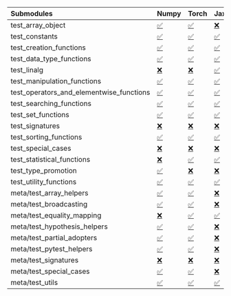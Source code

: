 | Submodules                               | Numpy                                                                                                                           | Torch                                                                                                                           | Jax                                                                                                                             | Tensorflow                                                                                                                      |
|:-----------------------------------------|:--------------------------------------------------------------------------------------------------------------------------------|:--------------------------------------------------------------------------------------------------------------------------------|:--------------------------------------------------------------------------------------------------------------------------------|:--------------------------------------------------------------------------------------------------------------------------------|
| test_array_object                        | <a href="https://github.com/unifyai/ivy/runs/8285046698?check_suite_focus=true" rel="noopener noreferrer" target="_blank">✅</a> | <a href="https://github.com/unifyai/ivy/runs/8285047808?check_suite_focus=true" rel="noopener noreferrer" target="_blank">✅</a> | <a href="https://github.com/unifyai/ivy/runs/8285048751?check_suite_focus=true" rel="noopener noreferrer" target="_blank">❌</a> | <a href="https://github.com/unifyai/ivy/runs/8285049625?check_suite_focus=true" rel="noopener noreferrer" target="_blank">✅</a> |
| test_constants                           | <a href="https://github.com/unifyai/ivy/runs/8285046745?check_suite_focus=true" rel="noopener noreferrer" target="_blank">✅</a> | <a href="https://github.com/unifyai/ivy/runs/8285047834?check_suite_focus=true" rel="noopener noreferrer" target="_blank">✅</a> | <a href="https://github.com/unifyai/ivy/runs/8285048783?check_suite_focus=true" rel="noopener noreferrer" target="_blank">✅</a> | <a href="https://github.com/unifyai/ivy/runs/8285049679?check_suite_focus=true" rel="noopener noreferrer" target="_blank">✅</a> |
| test_creation_functions                  | <a href="https://github.com/unifyai/ivy/runs/8285046790?check_suite_focus=true" rel="noopener noreferrer" target="_blank">✅</a> | <a href="https://github.com/unifyai/ivy/runs/8285047866?check_suite_focus=true" rel="noopener noreferrer" target="_blank">✅</a> | <a href="https://github.com/unifyai/ivy/runs/8285048830?check_suite_focus=true" rel="noopener noreferrer" target="_blank">✅</a> | <a href="https://github.com/unifyai/ivy/runs/8285049730?check_suite_focus=true" rel="noopener noreferrer" target="_blank">✅</a> |
| test_data_type_functions                 | <a href="https://github.com/unifyai/ivy/runs/8285046865?check_suite_focus=true" rel="noopener noreferrer" target="_blank">✅</a> | <a href="https://github.com/unifyai/ivy/runs/8285047900?check_suite_focus=true" rel="noopener noreferrer" target="_blank">✅</a> | <a href="https://github.com/unifyai/ivy/runs/8285048862?check_suite_focus=true" rel="noopener noreferrer" target="_blank">✅</a> | <a href="https://github.com/unifyai/ivy/runs/8285049794?check_suite_focus=true" rel="noopener noreferrer" target="_blank">✅</a> |
| test_linalg                              | <a href="https://github.com/unifyai/ivy/runs/8285046905?check_suite_focus=true" rel="noopener noreferrer" target="_blank">❌</a> | <a href="https://github.com/unifyai/ivy/runs/8285047929?check_suite_focus=true" rel="noopener noreferrer" target="_blank">❌</a> | <a href="https://github.com/unifyai/ivy/runs/8285048904?check_suite_focus=true" rel="noopener noreferrer" target="_blank">✅</a> | <a href="https://github.com/unifyai/ivy/runs/8285049835?check_suite_focus=true" rel="noopener noreferrer" target="_blank">❌</a> |
| test_manipulation_functions              | <a href="https://github.com/unifyai/ivy/runs/8285046956?check_suite_focus=true" rel="noopener noreferrer" target="_blank">✅</a> | <a href="https://github.com/unifyai/ivy/runs/8285047958?check_suite_focus=true" rel="noopener noreferrer" target="_blank">✅</a> | <a href="https://github.com/unifyai/ivy/runs/8285048939?check_suite_focus=true" rel="noopener noreferrer" target="_blank">✅</a> | <a href="https://github.com/unifyai/ivy/runs/8285049873?check_suite_focus=true" rel="noopener noreferrer" target="_blank">✅</a> |
| test_operators_and_elementwise_functions | <a href="https://github.com/unifyai/ivy/runs/8285046999?check_suite_focus=true" rel="noopener noreferrer" target="_blank">✅</a> | <a href="https://github.com/unifyai/ivy/runs/8285048001?check_suite_focus=true" rel="noopener noreferrer" target="_blank">✅</a> | <a href="https://github.com/unifyai/ivy/runs/8285048975?check_suite_focus=true" rel="noopener noreferrer" target="_blank">✅</a> | <a href="https://github.com/unifyai/ivy/runs/8285049915?check_suite_focus=true" rel="noopener noreferrer" target="_blank">✅</a> |
| test_searching_functions                 | <a href="https://github.com/unifyai/ivy/runs/8285047055?check_suite_focus=true" rel="noopener noreferrer" target="_blank">✅</a> | <a href="https://github.com/unifyai/ivy/runs/8285048051?check_suite_focus=true" rel="noopener noreferrer" target="_blank">✅</a> | <a href="https://github.com/unifyai/ivy/runs/8285049011?check_suite_focus=true" rel="noopener noreferrer" target="_blank">✅</a> | <a href="https://github.com/unifyai/ivy/runs/8285049953?check_suite_focus=true" rel="noopener noreferrer" target="_blank">✅</a> |
| test_set_functions                       | <a href="https://github.com/unifyai/ivy/runs/8285047095?check_suite_focus=true" rel="noopener noreferrer" target="_blank">✅</a> | <a href="https://github.com/unifyai/ivy/runs/8285048095?check_suite_focus=true" rel="noopener noreferrer" target="_blank">✅</a> | <a href="https://github.com/unifyai/ivy/runs/8285049048?check_suite_focus=true" rel="noopener noreferrer" target="_blank">✅</a> | <a href="https://github.com/unifyai/ivy/runs/8285049998?check_suite_focus=true" rel="noopener noreferrer" target="_blank">✅</a> |
| test_signatures                          | <a href="https://github.com/unifyai/ivy/runs/8285047131?check_suite_focus=true" rel="noopener noreferrer" target="_blank">❌</a> | <a href="https://github.com/unifyai/ivy/runs/8285048146?check_suite_focus=true" rel="noopener noreferrer" target="_blank">❌</a> | <a href="https://github.com/unifyai/ivy/runs/8285049081?check_suite_focus=true" rel="noopener noreferrer" target="_blank">❌</a> | <a href="https://github.com/unifyai/ivy/runs/8285050048?check_suite_focus=true" rel="noopener noreferrer" target="_blank">❌</a> |
| test_sorting_functions                   | <a href="https://github.com/unifyai/ivy/runs/8285047168?check_suite_focus=true" rel="noopener noreferrer" target="_blank">✅</a> | <a href="https://github.com/unifyai/ivy/runs/8285048179?check_suite_focus=true" rel="noopener noreferrer" target="_blank">✅</a> | <a href="https://github.com/unifyai/ivy/runs/8285049108?check_suite_focus=true" rel="noopener noreferrer" target="_blank">✅</a> | <a href="https://github.com/unifyai/ivy/runs/8285050092?check_suite_focus=true" rel="noopener noreferrer" target="_blank">✅</a> |
| test_special_cases                       | <a href="https://github.com/unifyai/ivy/runs/8285047250?check_suite_focus=true" rel="noopener noreferrer" target="_blank">❌</a> | <a href="https://github.com/unifyai/ivy/runs/8285048212?check_suite_focus=true" rel="noopener noreferrer" target="_blank">❌</a> | <a href="https://github.com/unifyai/ivy/runs/8285049142?check_suite_focus=true" rel="noopener noreferrer" target="_blank">❌</a> | <a href="https://github.com/unifyai/ivy/runs/8285050150?check_suite_focus=true" rel="noopener noreferrer" target="_blank">❌</a> |
| test_statistical_functions               | <a href="https://github.com/unifyai/ivy/runs/8285047292?check_suite_focus=true" rel="noopener noreferrer" target="_blank">❌</a> | <a href="https://github.com/unifyai/ivy/runs/8285048261?check_suite_focus=true" rel="noopener noreferrer" target="_blank">✅</a> | <a href="https://github.com/unifyai/ivy/runs/8285049173?check_suite_focus=true" rel="noopener noreferrer" target="_blank">✅</a> | <a href="https://github.com/unifyai/ivy/runs/8285050210?check_suite_focus=true" rel="noopener noreferrer" target="_blank">❌</a> |
| test_type_promotion                      | <a href="https://github.com/unifyai/ivy/runs/8285047346?check_suite_focus=true" rel="noopener noreferrer" target="_blank">✅</a> | <a href="https://github.com/unifyai/ivy/runs/8285048295?check_suite_focus=true" rel="noopener noreferrer" target="_blank">❌</a> | <a href="https://github.com/unifyai/ivy/runs/8285049205?check_suite_focus=true" rel="noopener noreferrer" target="_blank">❌</a> | <a href="https://github.com/unifyai/ivy/runs/8285050262?check_suite_focus=true" rel="noopener noreferrer" target="_blank">❌</a> |
| test_utility_functions                   | <a href="https://github.com/unifyai/ivy/runs/8285047377?check_suite_focus=true" rel="noopener noreferrer" target="_blank">✅</a> | <a href="https://github.com/unifyai/ivy/runs/8285048335?check_suite_focus=true" rel="noopener noreferrer" target="_blank">✅</a> | <a href="https://github.com/unifyai/ivy/runs/8285049232?check_suite_focus=true" rel="noopener noreferrer" target="_blank">✅</a> | <a href="https://github.com/unifyai/ivy/runs/8285050315?check_suite_focus=true" rel="noopener noreferrer" target="_blank">✅</a> |
| meta/test_array_helpers                  | <a href="https://github.com/unifyai/ivy/runs/8285047434?check_suite_focus=true" rel="noopener noreferrer" target="_blank">✅</a> | <a href="https://github.com/unifyai/ivy/runs/8285048377?check_suite_focus=true" rel="noopener noreferrer" target="_blank">✅</a> | <a href="https://github.com/unifyai/ivy/runs/8285049269?check_suite_focus=true" rel="noopener noreferrer" target="_blank">❌</a> | <a href="https://github.com/unifyai/ivy/runs/8285050355?check_suite_focus=true" rel="noopener noreferrer" target="_blank">✅</a> |
| meta/test_broadcasting                   | <a href="https://github.com/unifyai/ivy/runs/8285047489?check_suite_focus=true" rel="noopener noreferrer" target="_blank">✅</a> | <a href="https://github.com/unifyai/ivy/runs/8285048420?check_suite_focus=true" rel="noopener noreferrer" target="_blank">✅</a> | <a href="https://github.com/unifyai/ivy/runs/8285049306?check_suite_focus=true" rel="noopener noreferrer" target="_blank">❌</a> | <a href="https://github.com/unifyai/ivy/runs/8285050389?check_suite_focus=true" rel="noopener noreferrer" target="_blank">✅</a> |
| meta/test_equality_mapping               | <a href="https://github.com/unifyai/ivy/runs/8285047546?check_suite_focus=true" rel="noopener noreferrer" target="_blank">❌</a> | <a href="https://github.com/unifyai/ivy/runs/8285048456?check_suite_focus=true" rel="noopener noreferrer" target="_blank">✅</a> | <a href="https://github.com/unifyai/ivy/runs/8285049331?check_suite_focus=true" rel="noopener noreferrer" target="_blank">✅</a> | <a href="https://github.com/unifyai/ivy/runs/8285050428?check_suite_focus=true" rel="noopener noreferrer" target="_blank">✅</a> |
| meta/test_hypothesis_helpers             | <a href="https://github.com/unifyai/ivy/runs/8285047586?check_suite_focus=true" rel="noopener noreferrer" target="_blank">✅</a> | <a href="https://github.com/unifyai/ivy/runs/8285048492?check_suite_focus=true" rel="noopener noreferrer" target="_blank">✅</a> | <a href="https://github.com/unifyai/ivy/runs/8285049378?check_suite_focus=true" rel="noopener noreferrer" target="_blank">❌</a> | <a href="https://github.com/unifyai/ivy/runs/8285050474?check_suite_focus=true" rel="noopener noreferrer" target="_blank">✅</a> |
| meta/test_partial_adopters               | <a href="https://github.com/unifyai/ivy/runs/8285047630?check_suite_focus=true" rel="noopener noreferrer" target="_blank">✅</a> | <a href="https://github.com/unifyai/ivy/runs/8285048546?check_suite_focus=true" rel="noopener noreferrer" target="_blank">✅</a> | <a href="https://github.com/unifyai/ivy/runs/8285049415?check_suite_focus=true" rel="noopener noreferrer" target="_blank">❌</a> | <a href="https://github.com/unifyai/ivy/runs/8285050526?check_suite_focus=true" rel="noopener noreferrer" target="_blank">✅</a> |
| meta/test_pytest_helpers                 | <a href="https://github.com/unifyai/ivy/runs/8285047671?check_suite_focus=true" rel="noopener noreferrer" target="_blank">✅</a> | <a href="https://github.com/unifyai/ivy/runs/8285048581?check_suite_focus=true" rel="noopener noreferrer" target="_blank">✅</a> | <a href="https://github.com/unifyai/ivy/runs/8285049465?check_suite_focus=true" rel="noopener noreferrer" target="_blank">❌</a> | <a href="https://github.com/unifyai/ivy/runs/8285050568?check_suite_focus=true" rel="noopener noreferrer" target="_blank">✅</a> |
| meta/test_signatures                     | <a href="https://github.com/unifyai/ivy/runs/8285047702?check_suite_focus=true" rel="noopener noreferrer" target="_blank">❌</a> | <a href="https://github.com/unifyai/ivy/runs/8285048635?check_suite_focus=true" rel="noopener noreferrer" target="_blank">❌</a> | <a href="https://github.com/unifyai/ivy/runs/8285049497?check_suite_focus=true" rel="noopener noreferrer" target="_blank">❌</a> | <a href="https://github.com/unifyai/ivy/runs/8285050613?check_suite_focus=true" rel="noopener noreferrer" target="_blank">❌</a> |
| meta/test_special_cases                  | <a href="https://github.com/unifyai/ivy/runs/8285047740?check_suite_focus=true" rel="noopener noreferrer" target="_blank">✅</a> | <a href="https://github.com/unifyai/ivy/runs/8285048676?check_suite_focus=true" rel="noopener noreferrer" target="_blank">✅</a> | <a href="https://github.com/unifyai/ivy/runs/8285049545?check_suite_focus=true" rel="noopener noreferrer" target="_blank">❌</a> | <a href="https://github.com/unifyai/ivy/runs/8285050649?check_suite_focus=true" rel="noopener noreferrer" target="_blank">✅</a> |
| meta/test_utils                          | <a href="https://github.com/unifyai/ivy/runs/8285047785?check_suite_focus=true" rel="noopener noreferrer" target="_blank">✅</a> | <a href="https://github.com/unifyai/ivy/runs/8285048709?check_suite_focus=true" rel="noopener noreferrer" target="_blank">✅</a> | <a href="https://github.com/unifyai/ivy/runs/8285049581?check_suite_focus=true" rel="noopener noreferrer" target="_blank">✅</a> | <a href="https://github.com/unifyai/ivy/runs/8285050686?check_suite_focus=true" rel="noopener noreferrer" target="_blank">✅</a> |